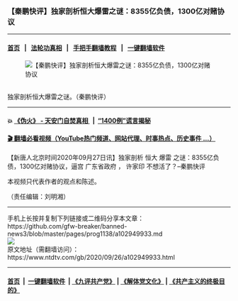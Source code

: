 ### 【秦鹏快评】独家剖析恒大爆雷之谜：8355亿负债，1300亿对赌协议
------------------------

#### [首页](https://github.com/gfw-breaker/banned-news3/blob/master/README.md) &nbsp;&nbsp;|&nbsp;&nbsp; [法轮功真相](https://github.com/begood0513/basic/blob/master/README.md)  &nbsp;&nbsp;|&nbsp;&nbsp; [手把手翻墙教程](https://github.com/gfw-breaker/guides/wiki)  &nbsp;&nbsp;|&nbsp;&nbsp; [一键翻墙软件](https://github.com/gfw-breaker/nogfw/blob/master/README.md)  



<div><div class="featured_image">
 <figure>
  <img alt="【秦鹏快评】独家剖析恒大爆雷之谜：8355亿负债，1300亿对赌协议" src="https://i.ntdtv.com/assets/uploads/2020/09/maxresdefault-1-62-800x450.jpg"/>
 </figure><br/>
 <span class="caption">
  独家剖析恒大爆雷之谜。（秦鹏快评）
 </span>
</div>
</div><hr/>

#### 💥 [《伪火》 - 天安门自焚真相 ](http://158.247.195.190:10000/videos/blog/weihuo.html)&nbsp; |&nbsp; [“1400例”谎言揭秘  ](http://158.247.195.190:10000/videos/blog/jiexi1400.html)

#### [ 🎬  翻墙必看视频（YouTube热门频道、网站代理、时事热点、历史事件 ...）](https://github.com/gfw-breaker/links/blob/master/banned.md)

<div><div class="post_content" itemprop="articleBody">
 <p>
  【新唐人北京时间2020年09月27日讯】独家剖析
  <ok href="https://www.ntdtv.com/gb/恒大.htm">
   恒大
  </ok>
  <ok href="https://www.ntdtv.com/gb/爆雷.htm">
   爆雷
  </ok>
  之谜：8355亿负债，1300亿对赌协议，逼宫
  <ok href="https://www.ntdtv.com/gb/广东省政府.htm">
   广东省政府
  </ok>
  ，
  <ok href="https://www.ntdtv.com/gb/许家印.htm">
   许家印
  </ok>
  不想活了？–秦鹏快评
 </p>
 <div class="video_fit_container">
 </div>
 <p>
  本视频只代表作者的观点和陈述。
 </p>
 <p>
  （责任编辑：刘明湘）
 </p>
 <p>
 </p>
 <div class="single_ad">
 </div>
</div>
</div>
<hr/>
手机上长按并复制下列链接或二维码分享本文章：<br/>
https://github.com/gfw-breaker/banned-news3/blob/master/pages/prog1138/a102949933.md <br/>
<a href='https://github.com/gfw-breaker/banned-news3/blob/master/pages/prog1138/a102949933.md'><img src='https://github.com/gfw-breaker/banned-news3/blob/master/pages/prog1138/a102949933.md.png'/></a> <br/>
原文地址（需翻墙访问）：https://www.ntdtv.com/gb/2020/09/26/a102949933.html


------------------------
#### [首页](https://github.com/gfw-breaker/banned-news3/blob/master/README.md) &nbsp;|&nbsp; [一键翻墙软件](https://github.com/gfw-breaker/nogfw/blob/master/README.md) &nbsp;| [《九评共产党》](https://github.com/gfw-breaker/9ping.md/blob/master/README.md#九评之一评共产党是什么) | [《解体党文化》](https://github.com/gfw-breaker/jtdwh.md/blob/master/README.md) | [《共产主义的终极目的》](https://github.com/gfw-breaker/gczydzjmd.md/blob/master/README.md)


<img src='http://gfw-breaker.win/banned-news3/pages/prog1138/a102949933.md' width='0px' height='0px'/>